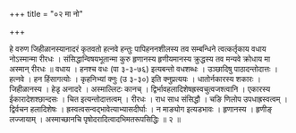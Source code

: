 +++
title = "०२ मा नो"

+++

हे वरुण जिहीळानस्यानादरं कृतवतो हत्नवे हन्तुः पापिहननशीलस्य तव सम्बन्धिने त्वत्कर्तृकाय वधाय नोऽस्मान्मा रीरधः । संसिद्धान्विषयभूतान्मा कुरु हृणानस्य हृणीयमानस्य क्रुद्धस्य तव मन्यवे क्रोधाय मा अस्मान् रीरधः ॥ वधाय । हनश्च वधः (पा ३-३-७६) इत्यबन्तो वधशब्धः । उञ्छादिषु पाठादन्तोदात्तः । हत्नवे । हन हिंसागत्योः । कृहनिभ्यां क्नुः (उ ३-३०) इति क्नुप्रत्ययः । धातोर्नकारस्य शकारः । जिहीळानस्य । हेडृ अनादरे । अस्माल्लिटः कानच् । द्विर्भावहलादिशेषह्रस्वचुत्वजश्त्वानि । एकारस्य ईकारादेशश्छान्दसः । चित इत्यन्तोदात्तत्वम् । रीरधः । राध साध संसिद्धौ । चङि णिलोप उपधाह्रस्वत्वम् । द्विर्वचन हलादिशेषः । ह्रस्वत्वसन्वद्भावेत्याभ्यासदीर्घाः । न माङ्योग इत्यडभावः । हृणानस्य । हृणीङ् लज्जायाम् । अस्माच्छानचि पृषोदरादित्वादभिमतरूपसिद्धिः ॥ २ ॥